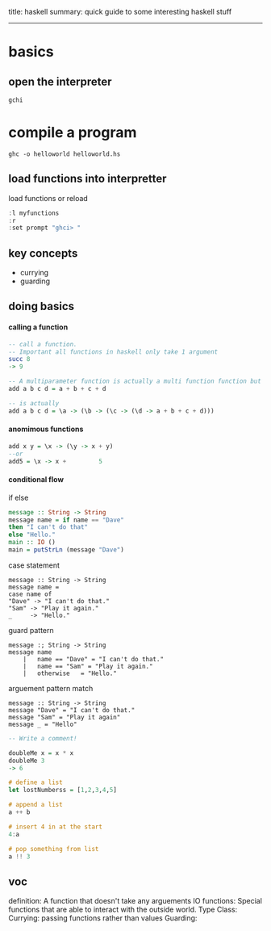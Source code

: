 title: haskell
summary: quick guide to some interesting haskell stuff
- - -

# basics

## open the interpreter

```haskell
gchi
```

# compile a program




```
ghc -o helloworld helloworld.hs
```
## load functions into interpretter

load functions or reload
```haskell
:l myfunctions
:r
:set prompt "ghci> "
```

## **key concepts**

- currying
- guarding

## **doing basics**

#### **calling a function**
```haskell
-- call a function. 
-- Important all functions in haskell only take 1 argument
succ 8
-> 9

-- A multiparameter function is actually a multi function function but with syntac sugar.
add a b c d = a + b + c + d

-- is actually
add a b c d = \a -> (\b -> (\c -> (\d -> a + b + c + d)))
```

#### **anomimous functions**

```haskell
add x y = \x -> (\y -> x + y)
--or
add5 = \x -> x +         5
```
#### **conditional flow**

if else 
```haskell 
message :: String -> String
message name = if name == "Dave"
then "I can't do that"
else "Hello."
main :: IO ()
main = putStrLn (message "Dave")
```
case statement
```
message :: String -> String
message name = 
case name of 
"Dave" -> "I can't do that."
"Sam" -> "Play it again."
_     -> "Hello."  
```
guard pattern
```
message :; String -> String
message name
    |   name == "Dave" = "I can't do that."
    |   name == "Sam" = "Play it again."
    |   otherwise   = "Hello."
```
arguement pattern match
```
message :: String -> String
message "Dave" = "I can't do that."
message "Sam" = "Play it again"
message _ = "Hello"
```
```haskell
-- Write a comment!

doubleMe x = x * x
doubleMe 3 
-> 6

# define a list
let lostNumberss = [1,2,3,4,5]

# append a list
a ++ b

# insert 4 in at the start
4:a

# pop something from list
a !! 3
```

## **voc**

definition: A function that doesn't take any arguements
IO functions: Special functions that are able to interact with the outside world.
Type Class: 
Currying: passing functions rather than values 
Guarding:





